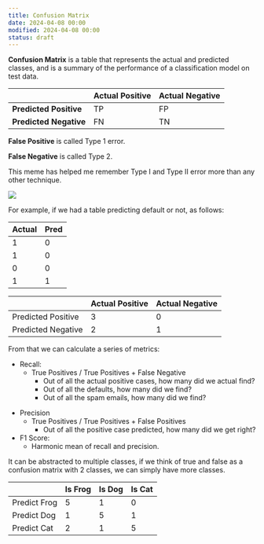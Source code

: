 ```yaml
---
title: Confusion Matrix
date: 2024-04-08 00:00
modified: 2024-04-08 00:00
status: draft
---
```



**Confusion Matrix** is a table that represents the actual and predicted classes, and is a summary of the performance of a classification model on test data.

|                            | Actual Positive | Actual Negative |
| -------------------------- | --------------- | --------------- |
| **Predicted Positive**     | TP              | FP              |
| **Predicted Negative**<br> | FN              | TN              |

**False Positive** is called Type 1 error.

**False Negative** is called Type 2.

This meme has helped me remember Type I and Type II error more than any other technique.

![](/_media/confusion-matrix-type-i-and-type-ii.png)

For example, if we had a table predicting default or not, as follows:

| Actual | Pred |
| ------ | ---- |
| 1      | 0    |
| 1      | 0    |
| 0      | 0    |
| 1      | 1    |

|                    | Actual Positive | Actual Negative |
| ------------------ | --------------- | --------------- |
| Predicted Positive | 3               | 0               |
| Predicted Negative | 2               | 1               |

From that we can calculate a series of metrics:

* Recall:
    * True Positives / True Positives + False Negative
        - Out of all the actual positive cases, how many did we actual find?
        - Out of all the defaults, how many did we find?
        - Out of all the spam emails, how many did we find?
- Precision
    - True Positives / True Positives + False Positives
        - Out of all the positive case predicted, how many did we get right?
- F1 Score:
    - Harmonic mean of recall and precision.

It can be abstracted to multiple classes, if we think of true and false as a confusion matrix with 2 classes, we can simply have more classes.

|              | Is Frog | Is Dog | Is Cat |
| ------------ | ------- | ------ | ------ |
| Predict Frog | 5       | 1      | 0      |
| Predict Dog  | 1       | 5      | 1      |
| Predict Cat  | 2       | 1      | 5      |
